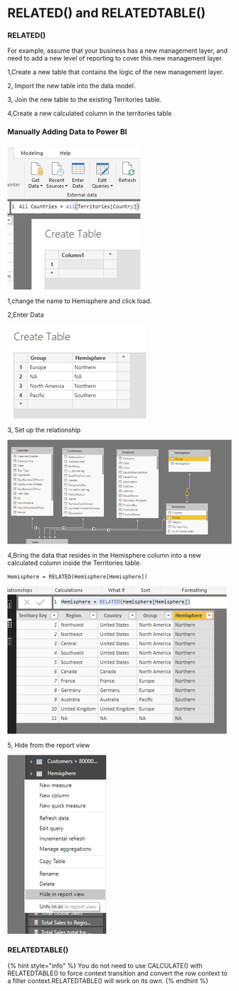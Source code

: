 # RELATED\(\) and RELATEDTABLE\(\)

### RELATED\(\)

For example, assume that your business has a new management layer, and need to add a new level of reporting to cover this new management layer. 

1,Create a new table that contains the logic of the new management layer.

2, Import the new table into the data model.

3, Join the new table to the existing Territories table. 

4,Create a new calculated column in the territories table

### Manually Adding Data to Power BI

###  

![](.gitbook/assets/image%20%2874%29.png)

1,change the name to Hemisphere and click load.

2,Enter Data

![](.gitbook/assets/image%20%2861%29.png)

3, Set up the relationship

![](.gitbook/assets/image%20%2826%29.png)

4,Bring the data that resides in the Hemisphere column into a new calculated column inside the Territories table. 

```text
Hemisphere = RELATED(Hemisphere[Hemisphere])
```

![](.gitbook/assets/image%20%2832%29.png)

5, Hide from the report view

![](.gitbook/assets/image%20%2813%29.png)

### RELATEDTABLE\(\)

{% hint style="info" %}
You do not need to use CALCULATE\(\) with RELATEDTABLE\(\) to force context transition and convert the row context to a filter context.RELATEDTABLE\(\) will work on its own.
{% endhint %}



